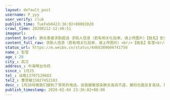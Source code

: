 ```yaml
---
layout: default_post
username: P_yyy
user_verify: club
publish_time: TueFeb0423:36:02+08002020
crawl_time: 20200212-12:40:51
imageurl: 
content_brief: 肺炎患者求助超话 求助人信息（若有相关化验单，请上传图片）【姓名】彭莹【年龄】28【所在城市】武汉【所在小区、社区】中海琴台华府【患病时间】1月25【联系方式】谈皓137 0712 9683【其他紧急联系人】曹思敏158 2745 2103【病情描述】 1月20号晚我们接到了哥哥的电话，说我舅舅感染肺炎 ...全文
content_full_raw: 求助人信息（若有相关化验单，请上传图片）<br/>【姓名】彭莹<br/>【年龄】28<br/>【所在城市】武汉<br/>【所在小区、社区】中海琴台华府<br/>【患病时间】1月25<br/>【联系方式】谈皓13707129683<br/>【其他紧急联系人】曹思敏15827452103<br/>【病情描述】1月20号晚我们接到了哥哥的电话，说我舅舅感染肺炎高烧不退，舅妈也是反复高烧，哥哥嫂嫂连夜带着他们去了医院，被告知没有床位，只能在家隔离。回家后，舅舅的情况越发严重，毫无食欲，呼吸困难，好不容易等来一张床位住进了医院，舅妈也被安排集中隔离了。还没等到医院的好消息，哥哥嫂嫂还没缓口气，我年迈的外婆也出现了发烧的症状，年近90的老人，抵抗力差，身体一眨眼就垮了，从听到消息到现在，才短短几天，已经卧床不起了，任何食物都吃不进去，昨天通视频，看到外婆因为高热而通红的脸，我真的不知道该怎么办，想去送点吃的去也被哥哥拒绝了<spanclass="url-icon"><imgalt=[悲伤]src="//h5.sinaimg.cn/m/emoticon/icon/default/d_beishang-f8d6de06c8.png"style="width:1em;height:1em;"/></span><spanclass="url-icon"><imgalt=[悲伤]src="//h5.sinaimg.cn/m/emoticon/icon/default/d_beishang-f8d6de06c8.png"style="width:1em;height:1em;"/></span><spanclass="url-icon"><imgalt=[悲伤]src="//h5.sinaimg.cn/m/emoticon/icon/default/d_beishang-f8d6de06c8.png"style="width:1em;height:1em;"/></span>，一点忙都帮不上，真的太绝望了，求求你们帮帮我们吧🙏🙏🙏
status_url: https://m.weibo.cn/status/4468389604741750
name_: 彭莹
age_: 28
city_: 武汉
address_: 中海琴台华府
since_: 1月25
tel_: 谈皓13707129683
tel2_: 曹思敏15827452103
desc_: 1月20号晚我们接到了哥哥的电话，说我舅舅感染肺炎高烧不退，舅妈也是反复高烧，哥哥嫂嫂连夜带着他们去了医院，被告知没有床位，只能在家隔离。回家后，舅舅的情况越发严重，毫无食欲，呼吸困难，好不容易等来一张床位住进了医院，舅妈也被安排集中隔离了。还没等到医院的好消息，哥哥嫂嫂还没缓口气，我年迈的外婆也出现了发烧的症状，年近90的老人，抵抗力差，身体一眨眼就垮了，从听到消息到现在，才短短几天，已经卧床不起了，任何食物都吃不进去，昨天通视频，看到外婆因为高热而通红的脸，我真的不知道该怎么办，想去送点吃的去也被哥哥拒绝了<spanclass="url-icon"><imgalt=[悲伤]src="//h5.sinaimg.cn/m/emoticon/icon/default/d_beishang-f8d6de06c8.png"style="width1em;height1em;"/></span><spanclass="url-icon"><imgalt=[悲伤]src="//h5.sinaimg.cn/m/emoticon/icon/default/d_beishang-f8d6de06c8.png"style="width1em;height1em;"/></span><spanclass="url-icon"><imgalt=[悲伤]src="//h5.sinaimg.cn/m/emoticon/icon/default/d_beishang-f8d6de06c8.png"style="width1em;height1em;"/></span>，一点忙都帮不上，真的太绝望了，求求你们帮帮我们吧🙏🙏🙏
publish_timestamp: 2020-02-04 23:36:02+08:00
---
```

